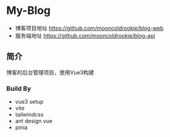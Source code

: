 # My-Blog
- 博客项目地址 https://github.com/mooncoldrookie/blog-web
- 服务端地址 https://github.com/mooncoldrookie/blog-api

## 简介
博客的后台管理项目，使用Vue3构建

### Build By
- vue3 setup
- vite
- tailwindcss
- ant design vue 
- pinia





